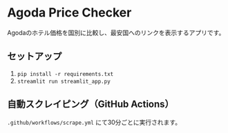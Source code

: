 
# Agoda Price Checker

Agodaのホテル価格を国別に比較し、最安国へのリンクを表示するアプリです。

## セットアップ

1. `pip install -r requirements.txt`
2. `streamlit run streamlit_app.py`

## 自動スクレイピング（GitHub Actions）

`.github/workflows/scrape.yml` にて30分ごとに実行されます。
